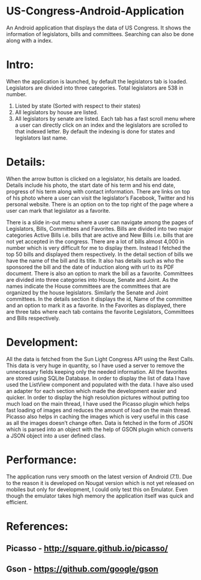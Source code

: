 # US-Congress-Android-Application
An Android application that displays the data of US Congress. It shows the information of legislators, bills and committees. Searching can also be done along with a index.

# Intro:
When the application is launched, by default the legislators tab is loaded. Legislators are divided into three categories. Total legislators are 538 in number.
  1.	Listed by state (Sorted with respect to their states)
  2.	All legislators by house are listed.
  3.	All legislators by senate are listed.
Each tab has a fast scroll menu where a user can directly click on an index and the legislators are scrolled to that indexed letter. By default the indexing is done for states and legislators last name.
# Details:
When the arrow button is clicked on a legislator, his details are loaded. 
Details include his photo, the start date of his term and his end date, progress of his term along with contact information.
There are links on top of his photo where a user can visit the legislator’s Facebook, Twitter and his personal website.
There is an option on to the top right of the page where a user can mark that legislator as a favorite.

There is a slide in-out menu where a user can navigate among the pages of Legislators, Bills, Committees and Favorites.
Bills are divided into two major categories Active Bills i.e. bills that are active and New Bills i.e. bills that are not yet accepted in the congress. There are a lot of bills almost 4,000 in number which is very difficult for me to display them. Instead I fetched the top 50 bills and displayed them respectively.
In the detail section of bills we have the name of the bill and its title. It also has details such as who the sponsored the bill and the date of induction along with url to its PDF document.
There is also an option to mark the bill as a favorite.
Committees are divided into three categories into House, Senate and Joint. As the names indicate the House committees are the committees that are organized by the house legislators. Similarly the Senate and Joint committees. In the details section it displays the id, Name of the committee and an option to mark it as a favorite.
In the Favorites as displayed, there are three tabs where each tab contains the favorite Legislators, Committees and Bills respectively.

# Development:

All the data is fetched from the Sun Light Congress API using the Rest Calls. This data is very huge in quantity, so I have used a server to remove the unnecessary fields keeping only the needed information.
All the favorites are stored using SQLite Database.
In order to display the list of data I have used the ListView component and populated with the data. I have also used an adapter for each section which made the development easier and quicker.
In order to display the high resolution pictures without putting too much load on the main thread, I have used the Picasso plugin which helps fast loading of images and reduces the amount of load on the main thread. Picasso also helps in caching the images which is very useful in this case as all the images doesn’t change often.
Data is fetched in the form of JSON which is parsed into an object with the help of GSON plugin which converts a JSON object into a user defined class.

# Performance:

The application runs very smooth on the latest version of Android (7.1). Due to the reason it is developed on Nougat version which is not yet released on mobiles but only for development, I could only test this on Emulator. 
Even though the emulator takes high memory the application itself was quick and efficient.

# References:
## Picasso - http://square.github.io/picasso/
## Gson - https://github.com/google/gson
